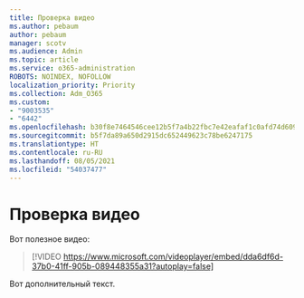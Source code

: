 ```yaml
---
title: Проверка видео
ms.author: pebaum
author: pebaum
manager: scotv
ms.audience: Admin
ms.topic: article
ms.service: o365-administration
ROBOTS: NOINDEX, NOFOLLOW
localization_priority: Priority
ms.collection: Adm_O365
ms.custom:
- "9003535"
- "6442"
ms.openlocfilehash: b30f8e7464546cee12b5f7a4b22fbc7e42eafaf1c0afd74d609637c006f57b80
ms.sourcegitcommit: b5f7da89a650d2915dc652449623c78be6247175
ms.translationtype: HT
ms.contentlocale: ru-RU
ms.lasthandoff: 08/05/2021
ms.locfileid: "54037477"
---
```

# <a name="video-test"></a>Проверка видео

Вот полезное видео:

>[!VIDEO https://www.microsoft.com/videoplayer/embed/dda6df6d-37b0-41ff-905b-089448355a31?autoplay=false]

Вот дополнительный текст.
